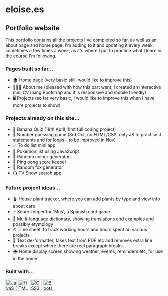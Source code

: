 eloise.es
==============================

Portfolio website
-------------------------------------

This portfolio contains all the projects I've completed so far, as well as an about page and home page. I'm adding to it and updating it every week, sometimes a few times a week, as it's where I put to practice what I learn in [the course I'm following](https://www.udemy.com/course/the-web-developer-bootcamp/).

### Pages built so far...
*   🏠  Home page (very basic still, would like to improve this)
*   👩🏼‍💼  About me (pleased with how this part went, I created an interactive mini CV using Bootstrap and it is responsive and mobile friendly)
*   🖥  Projects (so far very basic, I would like to improve this when I have more projects to show)

### Projects already on this site...
*   🍌  Banana Quiz (18th April, first full coding project)
*   🔢  Number guessing game (3rd Oct, no HTML/CSS, only JS to practise if statements and for loops - to be improved in Nov)
*   ✅  To do list mini app
*   🥚  Pokemon list using JavaScript
*   🌈  Random colour generator
*   🏓  Ping pong score keeper
*   🦊  Random fox generator
*   📺  TV Show search app


### Future project ideas...
*   🪴  House plant tracker, where you can add plants by type and view info about care
*   🃏  Score keeper for 'Mus', a Spanish card game
*   🔎  Multi-language dictionary, showing translations and examples and possibly etymology 
*   ⏱  Time sheet, to track working hours and hours spent on various projects
*   📂  Text de-formatter, takes text from PDF etc and removes extra line breaks except where there are real paragraph breaks
*   🌦️  Home display screen showing weather, events, reminders etc, for use in the home

### Built with... 
<p align="left">
<a href="https://developer.mozilla.org/en-US/docs/Web/JavaScript" target="_blank" rel="noreferrer"><img src="https://raw.githubusercontent.com/danielcranney/readme-generator/main/public/icons/skills/javascript-colored.svg" width="36" height="36" alt="JavaScript" /></a>
<a href="https://developer.mozilla.org/en-US/docs/Glossary/HTML5" target="_blank" rel="noreferrer"><img src="https://raw.githubusercontent.com/danielcranney/readme-generator/main/public/icons/skills/html5-colored.svg" width="36" height="36" alt="HTML5" /></a>
<a href="https://www.w3.org/TR/CSS/#css" target="_blank" rel="noreferrer"><img src="https://raw.githubusercontent.com/danielcranney/readme-generator/main/public/icons/skills/css3-colored.svg" width="36" height="36" alt="CSS3" /></a>
<a href="https://getbootstrap.com/" target="_blank" rel="noreferrer"><img src="https://raw.githubusercontent.com/danielcranney/readme-generator/main/public/icons/skills/bootstrap-colored.svg" width="36" height="36" alt="Bootstrap" /></a>
</p>
                

